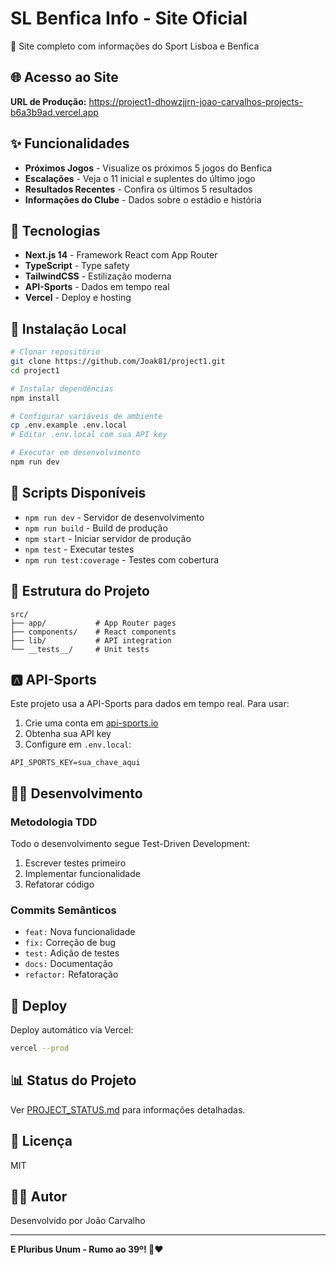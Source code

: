 # SL Benfica Info - Site Oficial

🦅 Site completo com informações do Sport Lisboa e Benfica

## 🌐 Acesso ao Site

**URL de Produção:** https://project1-dhowzjjrn-joao-carvalhos-projects-b6a3b9ad.vercel.app

## ✨ Funcionalidades

- **Próximos Jogos** - Visualize os próximos 5 jogos do Benfica
- **Escalações** - Veja o 11 inicial e suplentes do último jogo
- **Resultados Recentes** - Confira os últimos 5 resultados
- **Informações do Clube** - Dados sobre o estádio e história

## 🚀 Tecnologias

- **Next.js 14** - Framework React com App Router
- **TypeScript** - Type safety
- **TailwindCSS** - Estilização moderna
- **API-Sports** - Dados em tempo real
- **Vercel** - Deploy e hosting

## 🔧 Instalação Local

```bash
# Clonar repositório
git clone https://github.com/Joak81/project1.git
cd project1

# Instalar dependências
npm install

# Configurar variáveis de ambiente
cp .env.example .env.local
# Editar .env.local com sua API key

# Executar em desenvolvimento
npm run dev
```

## 📝 Scripts Disponíveis

- `npm run dev` - Servidor de desenvolvimento
- `npm run build` - Build de produção
- `npm start` - Iniciar servidor de produção
- `npm test` - Executar testes
- `npm run test:coverage` - Testes com cobertura

## 📁 Estrutura do Projeto

```
src/
├── app/           # App Router pages
├── components/    # React components
├── lib/           # API integration
└── __tests__/     # Unit tests
```

## 🅰️ API-Sports

Este projeto usa a API-Sports para dados em tempo real. Para usar:

1. Crie uma conta em [api-sports.io](https://api-sports.io/)
2. Obtenha sua API key
3. Configure em `.env.local`:
```
API_SPORTS_KEY=sua_chave_aqui
```

## 🧑‍💻 Desenvolvimento

### Metodologia TDD
Todo o desenvolvimento segue Test-Driven Development:
1. Escrever testes primeiro
2. Implementar funcionalidade
3. Refatorar código

### Commits Semânticos
- `feat:` Nova funcionalidade
- `fix:` Correção de bug
- `test:` Adição de testes
- `docs:` Documentação
- `refactor:` Refatoração

## 🚀 Deploy

Deploy automático via Vercel:
```bash
vercel --prod
```

## 📊 Status do Projeto

Ver [PROJECT_STATUS.md](./PROJECT_STATUS.md) para informações detalhadas.

## 📝 Licença

MIT

## 👨‍💻 Autor

Desenvolvido por João Carvalho

---

**E Pluribus Unum - Rumo ao 39º! 🦅❤️**